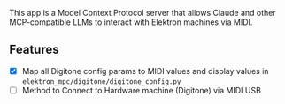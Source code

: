 This app is a Model Context Protocol server that allows Claude and other MCP-compatible LLMs to interact with Elektron machines via MIDI.

## Features

- [x] Map all Digitone config params to MIDI values and display values in `elektron_mpc/digitone/digitone_config.py`
- [ ] Method to Connect to Hardware machine (Digitone) via MIDI USB
